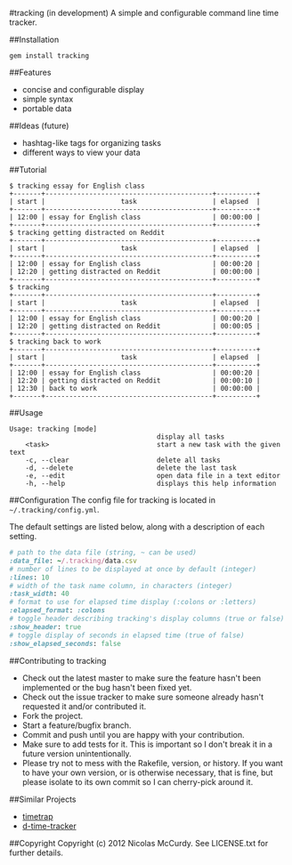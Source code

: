 #tracking (in development)
A simple and configurable command line time tracker.

##Installation

```
gem install tracking
```

##Features
- concise and configurable display
- simple syntax
- portable data

##Ideas (future)
- hashtag-like tags for organizing tasks
- different ways to view your data

##Tutorial
```
$ tracking essay for English class
+-------+------------------------------------------+----------+
| start |                   task                   | elapsed  |
+-------+------------------------------------------+----------+
| 12:00 | essay for English class                  | 00:00:00 |
+-------+------------------------------------------+----------+
$ tracking getting distracted on Reddit
+-------+------------------------------------------+----------+
| start |                   task                   | elapsed  |
+-------+------------------------------------------+----------+
| 12:00 | essay for English class                  | 00:00:20 |
| 12:20 | getting distracted on Reddit             | 00:00:00 |
+-------+------------------------------------------+----------+
$ tracking
+-------+------------------------------------------+----------+
| start |                   task                   | elapsed  |
+-------+------------------------------------------+----------+
| 12:00 | essay for English class                  | 00:00:20 |
| 12:20 | getting distracted on Reddit             | 00:00:05 |
+-------+------------------------------------------+----------+
$ tracking back to work
+-------+------------------------------------------+----------+
| start |                   task                   | elapsed  |
+-------+------------------------------------------+----------+
| 12:00 | essay for English class                  | 00:00:20 |
| 12:20 | getting distracted on Reddit             | 00:00:10 |
| 12:30 | back to work                             | 00:00:00 |
+-------+------------------------------------------+----------+
```

##Usage
```
Usage: tracking [mode]
                                     display all tasks
    <task>                           start a new task with the given text
    -c, --clear                      delete all tasks
    -d, --delete                     delete the last task
    -e, --edit                       open data file in a text editor
    -h, --help                       displays this help information
```

##Configuration
The config file for tracking is located in `~/.tracking/config.yml`.

The default settings are listed below, along with a description of each setting.
```ruby
# path to the data file (string, ~ can be used)
:data_file: ~/.tracking/data.csv
# number of lines to be displayed at once by default (integer)
:lines: 10
# width of the task name column, in characters (integer)
:task_width: 40
# format to use for elapsed time display (:colons or :letters)
:elapsed_format: :colons
# toggle header describing tracking's display columns (true or false)
:show_header: true
# toggle display of seconds in elapsed time (true of false)
:show_elapsed_seconds: false
```

##Contributing to tracking
- Check out the latest master to make sure the feature hasn't been implemented or the bug hasn't been fixed yet.
- Check out the issue tracker to make sure someone already hasn't requested it and/or contributed it.
- Fork the project.
- Start a feature/bugfix branch.
- Commit and push until you are happy with your contribution.
- Make sure to add tests for it. This is important so I don't break it in a future version unintentionally.
- Please try not to mess with the Rakefile, version, or history. If you want to have your own version, or is otherwise necessary, that is fine, but please isolate to its own commit so I can cherry-pick around it.

##Similar Projects
- [timetrap](https://github.com/samg/timetrap)
- [d-time-tracker](https://github.com/DanielVF/d-time-tracker)

##Copyright
Copyright (c) 2012 Nicolas McCurdy. See LICENSE.txt for
further details.
